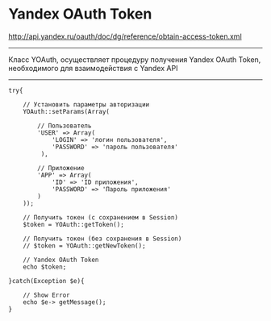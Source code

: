 Yandex OAuth Token
========

http://api.yandex.ru/oauth/doc/dg/reference/obtain-access-token.xml

-------------------------
Класс YOAuth, осуществляет процедуру получения Yandex OAuth Token, необходимого для взаимодействия с Yandex API

-------------------------
```
try{
    
    // Установить параметры авторизации
    YOAuth::setParams(Array(

        // Пользователь
        'USER' => Array(
            'LOGIN' => 'логин пользователя',
            'PASSWORD' => 'пароль пользователя'
         ),

        // Приложение
        'APP' => Array(
            'ID' => 'ID приложения', 
            'PASSWORD' => 'Пароль приложения' 
        )
    ));

    // Получить токен (c сохранением в Session)
    $token = YOAuth::getToken();

    // Получить токен (без сохранения в Session)
    // $token = YOAuth::getNewToken();

    // Yandex OAuth Token
    echo $token;

}catch(Exception $e){
    
    // Show Error   
    echo $e-> getMessage();
}
```
